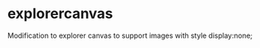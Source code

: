 explorercanvas
==============

Modification to explorer canvas to support images with style display:none;